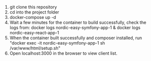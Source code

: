 1. git clone this repository
2. cd into the project folder
3. docker-compose up -d
4. Wait a few minutes for the container to build successfully, check the logs from: docker logs nordic-easy-symfony-app-1 & docker logs nordic-easy-react-app-1
5. When the container built successfully and composer installed, run "docker exec -it nordic-easy-symfony-app-1 sh /var/www/html/setup.sh"
6. Open localhost:3000 in the browser to view client list.
   
